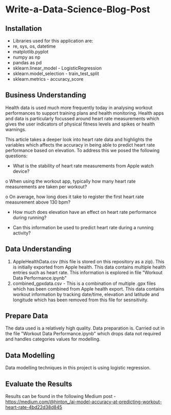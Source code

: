 # Write-a-Data-Science-Blog-Post

## Installation

- Libraries used for this application are:
- re, sys, os, datetime
- matplotlib.pyplot
- numpy as np
- pandas as pd
- sklearn.linear_model - LogisticRegression
- sklearn.model_selection - train_test_split
- sklearn.metrics - accuracy_score

## Business Understanding

Health data is used much more frequently today in analysing workout performances to support training plans and health monitoring. Health apps and data is particularly focussed around heart rate measurements which gives the user indicators of physical fitness levels and spikes or health warnings.

This article takes a deeper look into heart rate data and highlights the variables which affects the accuracy in being able to predict heart rate performance based on elevation. To address this we posed the following questions:

- What is the stability of heart rate measurements from Apple watch device?

o When using the workout app, typically how many heart rate measurements are taken per workout?

o On average, how long does it take to register the first heart rate measurement above 130 bpm?

- How much does elevation have an effect on heart rate performance during running?

- Can this information be used to predict heart rate during a running activity?

## Data Understanding

1) AppleHealthData.csv (this file is stored on this repository as a zip). This is initially exported from Apple health. This data contains multiple health entries such as heart rate. This information is explored in file "Workout Data Performance.ipynb"
2) combined_gpxdata.csv - This is a combination of multiple .gpx files which has been combined from Apple health export. This data contains workout information by tracking date/time, elevation and latitude and longitude which has been removed from this file for sesnsitivity. 

## Prepare Data

The data used is a relatively high quality. Data preparation is. Carried out in the file "Workout Data Performance.ipynb"  which drops data not required and handles categories values for modelling.

## Data Modelling

Data modelling techniques in this project is using logistic regression. 

## Evaluate the Results

Results can be found in the following Medium post - https://medium.com/@hinton_/ai-model-accuracy-at-predicting-workout-heart-rate-4bd22d38d845
